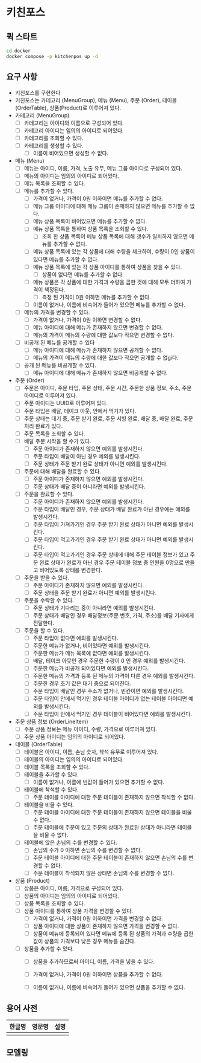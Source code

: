 # 키친포스

## 퀵 스타트

```sh
cd docker
docker compose -p kitchenpos up -d
```

## 요구 사항
- 키친포스를 구현한다
- 키친포스는 카테고리 (MenuGroup), 메뉴 (Menu), 주문 (Order), 테이블 (OrderTable), 상품(Product)로 이루어져 있다.
- 카테고리 (MenuGroup)
  - [ ] 카테고리는 아이디와 이름으로 구성되어 있다.
  - [ ] 카테고리 아이디는 임의의 아이디로 되어있다.
  - [ ] 카테고리를 조회할 수 있다.
  - [ ] 카테고리를 생성할 수 있다.
      - [ ] 이름이 비어있으면 생성할 수 없다.
- 메뉴 (Menu)
  - [ ] 메뉴는 아이디, 이름, 가격, 노출 유무, 메뉴 그룹 아이디로 구성되어 있다.
  - [ ] 메뉴의 아이디는 임의의 아이디로 되어있다.
  - [ ] 메뉴 목록을 조회할 수 있다.
  - [ ] 메뉴를 추가할 수 있다.
      - [ ] 가격이 없거나, 가격이 0원 이하이면 메뉴를 추가할 수 없다.
      - [ ] 메뉴 그룹 아이디에 대해 메뉴 그룹이 존재하지 않으면 메뉴를 추가할 수 없다.
      - [ ] 메뉴 상품 목록이 비어있으면 메뉴를 추가할 수 없다.
      - [ ] 메뉴 상품 목록을 통하여 상품 목록을 조회할 수 있다.
          - [ ] 조회 한 상품 목록이 메뉴 상품 목록에 대해 갯수가 일치하지 않으면 메뉴를 추가할 수 없다.
      - [ ] 메뉴 상품 목록에 있는 각 상품에 대해 수량을 체크하여, 수량이 0인 상품이 있다면 메뉴를 추가할 수 없다.
      - [ ] 메뉴 상품 목록에 있는 각 상품 아이디를 통하여 상품을 찾을 수 있다.
          - [ ] 상품이 없다면 메뉴를 추가할 수 없다.
      - [ ] 메뉴 상품은 각 상품에 대한 가격과 수량을 곱한 것에 대해 모두 더하여 가격이 책정된다.
          - [ ] 측정 된 가격이 0원 이하면 메뉴를 추가할 수 없다.
      - [ ] 이름이 없거나, 이름에 비속어가 들어가 있으면 메뉴를 추가할 수 없다.
  - [ ] 메뉴의 가격을 변경할 수 있다.
      - [ ] 가격이 없거나, 가격이 0원 이하면 변경할 수 없다.
      - [ ] 메뉴 아이디에 대해 메뉴가 존재하지 않으면 변경할 수 없다.
      - [ ] 메뉴의 가격이 메뉴의 수량에 대한 값보다 작으면 변경할 수 없다.
  - [ ] 비공개 된 메뉴를 공개할 수 있다
      - [ ] 메뉴 아이디에 대해 메뉴가 존재하지 않으면 공개할 수 없다.
      - [ ] 메뉴의 가격이 메뉴의 수량에 대한 값보다 작으면 공개할 수 없gi다.
  - [ ] 공개 된 메뉴를 비공개할 수 있다.
      - [ ] 메뉴 아이디에 대해 메뉴가 존재하지 않으면 비공개할 수 없다.
- 주문 (Order)
  - [ ] 주문은 아이디, 주문 타입, 주문 상태, 주문 시간, 주문한 상품 정보, 주소, 주문 아이디로 이루어져 있다.
  - [ ] 주문 아이디는 UUID로 이루어져 있다.
  - [ ] 주문 타입은 배달, 테이크 아웃, 안에서 먹기가 있다.
  - [ ] 주문 상태는 대기 중, 주문 받기 완료, 주문 서빙 완료, 배달 중, 배달 완료, 주문 처리 완료가 있다.
  - [ ] 주문 목록을 조회할 수 있다.
  - [ ] 배달 주문 시작을 할 수가 있다.
      - [ ] 주문 아이디가 존재하지 않으면 예외를 발생시킨다.
      - [ ] 주문 타입이 배달이 아닌 경우 예외를 발생시킨다.
      - [ ] 주문 상태가 주문 받기 완료 상태가 아니면 예외를 발생시킨다.
  - [ ] 주문에 대해 배달을 완료할 수 있다.
      - [ ] 주문 아이디가 존재하지 않으면 예외를 발생시킨다.
      - [ ] 주문 상태가 배달 중이 아니라면 예외를 발생시킨다.
  - [ ] 주문을 완료할 수 있다.
      - [ ] 주문 아이디가 존재하지 않으면 예외를 발생시킨다.
      - [ ] 주문 타입이 배달인 경우, 주문 상태가 배달 완료가 아닌 경우에는 예외를 발생시킨다.
      - [ ] 주문 타입이 가져가기인 경우 주문 받기 완료 상태가 아니면 예외를 발생시킨다.
      - [ ] 주문 타입이 먹고가기인 경우 주문 받기 완료 상태가 아니면 예외를 발생시킨다.
      - [ ] 주문 타입이 먹고가기인 경우 주문 상태에 대해 주문 테이블 정보가 있고 주문 완료 상태가 완료가 아닌 경우 주문 테이블 정보 중 인원을 0명으로 만들고 비어있도록 상태를 변경한다.
  - [ ] 주문을 받을 수 있다.
      - [ ] 주문 아이디가 존재하지 않으면 예외를 발생시킨다.
      - [ ] 주문 상태을 주문 받기 완료가 아니면 예외를 발생시킨다.
  - [ ] 주문을 수락할 수 있다.
      - [ ] 주문 상태가 기다리는 중이 아니라면 예외를 발생시킨다.
      - [ ] 주문 상태가 배달인 경우 배달정보(주문 번호, 가격, 주소)를 배달 기사에게 전달한다.
  - [ ] 주문을 할 수 있다.
      - [ ] 주문 타입이 없다면 예외를 발생시킨다.
      - [ ] 주문한 메뉴가 없거나, 비어있다면 예외를 발생시킨다.
      - [ ] 주문한 메뉴가 메뉴 목록에 없다면 예외를 발생시킨다.
      - [ ] 배달, 테이크 아웃인 경우 주문한 수량이 0 인 경우 예외를 발생시킨다.
      - [ ] 주문한 메뉴가 비공개 되어있다면 예외를 발생시킨다.
      - [ ] 주문한 메뉴의 가격과 등록 된 메뉴의 가격이 다른 경우 예외를 발생시킨다.
      - [ ] 주문한 경우 초기 값은 대기 중으로 되어진다.
      - [ ] 주문 타입이 배달인 경우 주소가 없거나, 빈칸이면 예외를 발생시킨다.
      - [ ] 주문 타입이 안에서 먹기인 경우 테이블 아이디가 없는 테이블 아이디면 예외를 발생시킨다.
      - [ ] 주문 타입이 안에서 먹기인 경우 테이블이 비어있다면 예외를 발생시킨다.
- 주문 상품 정보 (OrderLineItem)
  - [ ] 주문 상품 정보는 메뉴 아이디, 수량, 가격으로 이루어져 있다.
  - [ ] 주문 상품 아이디는 임의의 아이디로 되어있다.
- 테이블 (OrderTable)
  - [ ] 테이블은 아이디, 이름, 손님 숫자, 착석 유무로 이루어져 있다.
  - [ ] 테이블의 아이디는 임의의 아이디로 되어있다.
  - [ ] 테이블 목록을 조회할 수 있다.
  - [ ] 테이블을 추가할 수 있다.
      - [ ] 이름이 없거나, 이름에 빈값이 들어가 있으면 추가할 수 없다.
  - [ ] 테이블에 착석할 수 있다.
      - [ ] 주문 테이블 아이디에 대한 주문 테이블이 존재하지 않으면 착석할 수 없다.
  - [ ] 테이블을 비울 수 있다.
      - [ ] 주문 테이블 아이디에 대한 주문 테이블이 존재하지 않으면 테이블을 비울 수 없다.
      - [ ] 주문 테이블에 주문이 있고 주문의 상태가 완료된 상태가 아니라면 테이블을 비울 수 없다.
  - [ ] 테이블에 앉은 손님의 수를 변경할 수 있다.
      - [ ] 손님의 수가 0 이하면 손님의 수를 변경할 수 없다.
      - [ ] 주문 테이블 아이디에 대한 주문 테이블이 존재하지 않으면 손님의 수를 변경할 수 없다.
      - [ ] 주문 테이블이 착석되지 않은 상태면 손님의 수를 변경할 수 없다.
- 상품 (Product)
  - [ ] 상품은 아이디, 이름, 가격으로 구성되어 있다.
  - [ ] 상품의 아이디는 임의의 아이디로 되어있다.
  - [ ] 상품 목록을 조회할 수 있다.
  - [ ] 상품 아이디를 통하여 상품 가격을 변경할 수 있다.
      - [ ] 가격이 없거나, 가격이 0원 이하이면 가격을 변경할 수 없다.
      - [ ] 상품 아이디에 대한 상품이 존재하지 않으면 가격을 변경할 수 없다.
      - [ ] 상품이 메뉴에 등록되어 있다면 메뉴에 등록 된 상품의 가격과 수량을 곱한 값이 상품의 가격보다 낮은 경우 메뉴를 숨긴다.
  - [ ] 상품을 추가할 수 있다.
      - [ ] 상품을 추가하므로써 아이디, 이름, 가격을 넣을 수 있다.
      - [ ] 가격이 없거나, 가격이 0원 이하이면 상품을 추가할 수 없다.
      - [ ] 이름이 없거나, 이름에 비속어가 들어가 있으면 상품을 추가할 수 없다.



## 용어 사전

| 한글명 | 영문명 | 설명 |
| --- | --- | --- |
|  |  |  |

## 모델링
